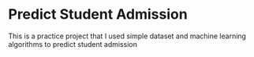 # Predict Student Admission 
This is a practice project that I used simple dataset and machine learning algorithms to predict student admission 
